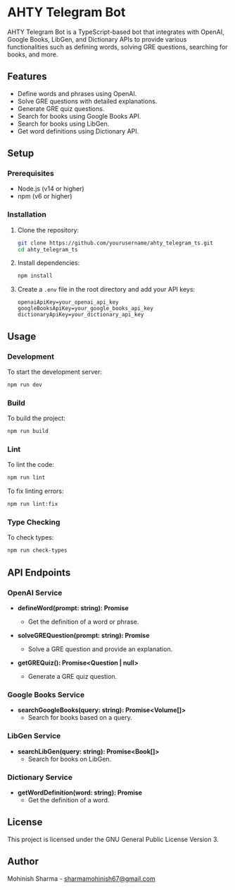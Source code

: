 # AHTY Telegram Bot

AHTY Telegram Bot is a TypeScript-based bot that integrates with OpenAI, Google Books, LibGen, and Dictionary APIs to provide various functionalities such as defining words, solving GRE questions, searching for books, and more.

## Features

- Define words and phrases using OpenAI.
- Solve GRE questions with detailed explanations.
- Generate GRE quiz questions.
- Search for books using Google Books API.
- Search for books using LibGen.
- Get word definitions using Dictionary API.

## Setup

### Prerequisites

- Node.js (v14 or higher)
- npm (v6 or higher)

### Installation

1. Clone the repository:

    ```sh
    git clone https://github.com/yourusername/ahty_telegram_ts.git
    cd ahty_telegram_ts
    ```

2. Install dependencies:

    ```sh
    npm install
    ```

3. Create a `.env` file in the root directory and add your API keys:

    ```env
    openaiApiKey=your_openai_api_key
    googleBooksApiKey=your_google_books_api_key
    dictionaryApiKey=your_dictionary_api_key
    ```

## Usage

### Development

To start the development server:

```sh
npm run dev
```

### Build

To build the project:

```sh
npm run build
```

### Lint

To lint the code:

```sh
npm run lint
```

To fix linting errors:

```sh
npm run lint:fix
```

### Type Checking

To check types:

```sh
npm run check-types
```

## API Endpoints

### OpenAI Service

- **defineWord(prompt: string): Promise<string>**
  - Get the definition of a word or phrase.

- **solveGREQuestion(prompt: string): Promise<string>**
  - Solve a GRE question and provide an explanation.

- **getGREQuiz(): Promise<Question | null>**
  - Generate a GRE quiz question.

### Google Books Service

- **searchGoogleBooks(query: string): Promise<Volume[]>**
  - Search for books based on a query.

### LibGen Service

- **searchLibGen(query: string): Promise<Book[]>**
  - Search for books on LibGen.

### Dictionary Service

- **getWordDefinition(word: string): Promise<Definition>**
  - Get the definition of a word.

## License

This project is licensed under the GNU General Public License Version 3.

## Author

Mohinish Sharma - [sharmamohinish67@gmail.com](mailto:sharmamohinish67@gmail.com)
